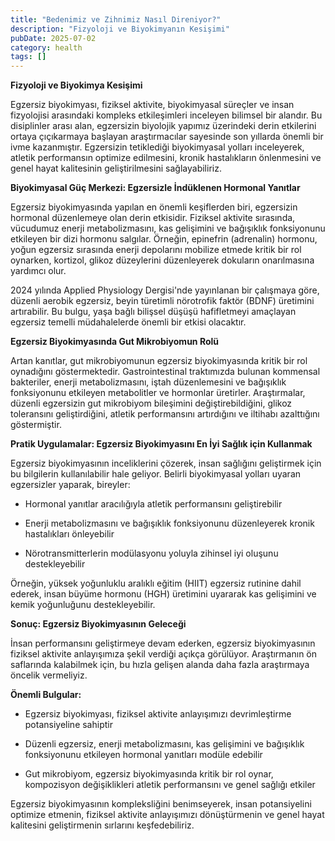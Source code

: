 ```yaml
---
title: "Bedenimiz ve Zihnimiz Nasıl Direniyor?"
description: "Fizyoloji ve Biyokimyanın Kesişimi"
pubDate: 2025-07-02
category: health
tags: []
---
```


**Fizyoloji ve Biyokimya Kesişimi**

Egzersiz biyokimyası, fiziksel aktivite, biyokimyasal süreçler ve insan fizyolojisi arasındaki kompleks etkileşimleri inceleyen bilimsel bir alandır. Bu disiplinler arası alan, egzersizin biyolojik yapımız üzerindeki derin etkilerini ortaya çıçıkarmaya başlayan araştırmacılar sayesinde son yıllarda önemli bir ivme kazanmıştır. Egzersizin tetiklediği biyokimyasal yolları inceleyerek, atletik performansın optimize edilmesini, kronik hastalıkların önlenmesini ve genel hayat kalitesinin geliştirilmesini sağlayabiliriz.

**Biyokimyasal Güç Merkezi: Egzersizle İndüklenen Hormonal Yanıtlar**

Egzersiz biyokimyasında yapılan en önemli keşiflerden biri, egzersizin hormonal düzenlemeye olan derin etkisidir. Fiziksel aktivite sırasında, vücudumuz enerji metabolizmasını, kas gelişimini ve bağışıklık fonksiyonunu etkileyen bir dizi hormonu salgılar. Örneğin, epinefrin (adrenalin) hormonu, yoğun egzersiz sırasında enerji depolarını mobilize etmede kritik bir rol oynarken, kortizol, glikoz düzeylerini düzenleyerek dokuların onarılmasına yardımcı olur.

2024 yılında Applied Physiology Dergisi'nde yayınlanan bir çalışmaya göre, düzenli aerobik egzersiz, beyin türetimli nörotrofik faktör (BDNF) üretimini artırabilir. Bu bulgu, yaşa bağlı bilişsel düşüşü hafifletmeyi amaçlayan egzersiz temelli müdahalelerde önemli bir etkisi olacaktır.

**Egzersiz Biyokimyasında Gut Mikrobiyomun Rolü**

Artan kanıtlar, gut mikrobiyomunun egzersiz biyokimyasında kritik bir rol oynadığını göstermektedir. Gastrointestinal traktımızda bulunan kommensal bakteriler, enerji metabolizmasını, iştah düzenlemesini ve bağışıklık fonksiyonunu etkileyen metabolitler ve hormonlar üretirler. Araştırmalar, düzenli egzersizin gut mikrobiyom bileşimini değiştirebildiğini, glikoz toleransını geliştirdiğini, atletik performansını artırdığını ve iltihabı azalttığını göstermiştir.

**Pratik Uygulamalar: Egzersiz Biyokimyasını En İyi Sağlık için Kullanmak**

Egzersiz biyokimyasının inceliklerini çözerek, insan sağlığını geliştirmek için bu bilgilerin kullanılabilir hale geliyor. Belirli biyokimyasal yolları uyaran egzersizler yaparak, bireyler:

* Hormonal yanıtlar aracılığıyla atletik performansını geliştirebilir

* Enerji metabolizmasını ve bağışıklık fonksiyonunu düzenleyerek kronik hastalıkları önleyebilir

* Nörotransmitterlerin modülasyonu yoluyla zihinsel iyi oluşunu destekleyebilir

Örneğin, yüksek yoğunluklu aralıklı eğitim (HIIT) egzersiz rutinine dahil ederek, insan büyüme hormonu (HGH) üretimini uyararak kas gelişimini ve kemik yoğunluğunu destekleyebilir.

**Sonuç: Egzersiz Biyokimyasının Geleceği**

İnsan performansını geliştirmeye devam ederken, egzersiz biyokimyasının fiziksel aktivite anlayışımıza şekil verdiği açıkça görülüyor. Araştırmanın ön saflarında kalabilmek için, bu hızla gelişen alanda daha fazla araştırmaya öncelik vermeliyiz.

**Önemli Bulgular:**

* Egzersiz biyokimyası, fiziksel aktivite anlayışımızı devrimleştirme potansiyeline sahiptir

* Düzenli egzersiz, enerji metabolizmasını, kas gelişimini ve bağışıklık fonksiyonunu etkileyen hormonal yanıtları modüle edebilir

* Gut mikrobiyom, egzersiz biyokimyasında kritik bir rol oynar, kompozisyon değişiklikleri atletik performansını ve genel sağlığı etkiler

Egzersiz biyokimyasının kompleksliğini benimseyerek, insan potansiyelini optimize etmenin, fiziksel aktivite anlayışımızı dönüştürmenin ve genel hayat kalitesini geliştirmenin sırlarını keşfedebiliriz.